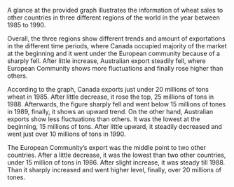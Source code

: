 A glance at the provided graph illustrates the information of wheat sales to other countries in three different regions of the world in the year between 1985 to 1990.

Overall, the three regions show different trends and amount of exportations in the different time periods, where Canada occupied majority of the market at the beginning and it went under the European community because of a sharply fell. After little increase, Australian export steadily fell, where European Community shows more fluctuations and finally rose higher than others.

According to the graph, Canada exports just under 20 millions of tons wheat in 1985. After little decrease, it rose the top, 25 millions of tons in 1988. Afterwards, the figure sharply fell and went below 15 millions of tones in 1989, finally, it shows an upward trend. On the other hand, Australian exports show less fluctuations than others. It was the lowest at the beginning, 15 millions of tons. After little upward, it steadily decreased and went just over 10 millions of tons in 1990.

The European Community’s export was the middle point to two other countries. After a little decrease, it was the lowest than two other countries, under 15 million of tons in 1986. After slight increase, it was steady till 1988. Than it sharply increased and went higher level, finally, over 20 millions of tones.
